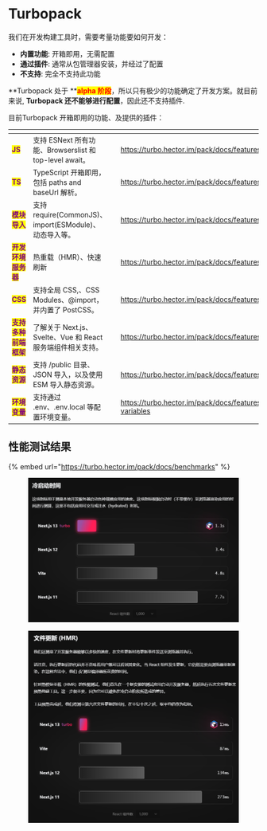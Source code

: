 # Turbopack



我们在开发构建工具时，需要考量功能要如何开发：

* **内置功能**: 开箱即用，无需配置
* **通过插件**: 通常从包管理器安装，并经过了配置
* **不支持**: 完全不支持此功能

**Turbopack 处于 **<mark style="color:red;">**alpha 阶段**</mark>，所以只有极少的功能确定了开发方案。就目前来说, **Turbopack 还不能够进行配置**，因此还不支持插件.

目前Turbopack 开箱即用的功能、及提供的插件：



<table data-view="cards"><thead><tr><th></th><th></th><th></th><th data-hidden data-card-target data-type="content-ref"></th></tr></thead><tbody><tr><td><mark style="color:purple;"><strong>JS</strong></mark></td><td>支持 ESNext 所有功能、Browserslist 和 top-level await。</td><td></td><td><a href="https://turbo.hector.im/pack/docs/features/javascript">https://turbo.hector.im/pack/docs/features/javascript</a></td></tr><tr><td><mark style="color:purple;"><strong>TS</strong></mark></td><td>TypeScript 开箱即用，包括 paths and baseUrl 解析。</td><td></td><td><a href="https://turbo.hector.im/pack/docs/features/typescript">https://turbo.hector.im/pack/docs/features/typescript</a></td></tr><tr><td><mark style="color:purple;"><strong>模块导入</strong></mark></td><td>支持 require(CommonJS)、import(ESModule)、动态导入等。</td><td></td><td><a href="https://turbo.hector.im/pack/docs/features/imports">https://turbo.hector.im/pack/docs/features/imports</a></td></tr><tr><td><mark style="color:purple;"><strong>开发环境服务器</strong></mark></td><td>热重载（HMR）、快速刷新</td><td></td><td><a href="https://turbo.hector.im/pack/docs/features/dev-server">https://turbo.hector.im/pack/docs/features/dev-server</a></td></tr><tr><td><mark style="color:purple;"><strong>CSS</strong></mark></td><td>支持全局 CSS,、CSS Modules、@import，并内置了 PostCSS。</td><td></td><td><a href="https://turbo.hector.im/pack/docs/features/css">https://turbo.hector.im/pack/docs/features/css</a></td></tr><tr><td><mark style="color:purple;"><strong>支持多种前端框架</strong></mark></td><td>了解关于 Next.js、 Svelte、Vue 和 React 服务端组件相关支持。</td><td></td><td><a href="https://turbo.hector.im/pack/docs/features/frameworks">https://turbo.hector.im/pack/docs/features/frameworks</a></td></tr><tr><td><mark style="color:purple;"><strong>静态资源</strong></mark></td><td>支持 /public 目录、JSON 导入，以及使用 ESM 导入静态资源。</td><td></td><td><a href="https://turbo.hector.im/pack/docs/features/static-assets">https://turbo.hector.im/pack/docs/features/static-assets</a></td></tr><tr><td><mark style="color:purple;"><strong>环境变量</strong></mark></td><td>支持通过 .env、.env.local 等配置环境变量。</td><td></td><td><a href="https://turbo.hector.im/pack/docs/features/environment-variables">https://turbo.hector.im/pack/docs/features/environment-variables</a></td></tr></tbody></table>

## 性能测试结果

{% embed url="https://turbo.hector.im/pack/docs/benchmarks" %}

<figure><img src="../../.gitbook/assets/{DBAE839C-4E9A-4697-9430-7F607A01D968}.png" alt=""><figcaption></figcaption></figure>

<figure><img src="../../.gitbook/assets/{AA3FA3BC-F342-4749-BD55-537C44A5EBBA}.png" alt=""><figcaption></figcaption></figure>
